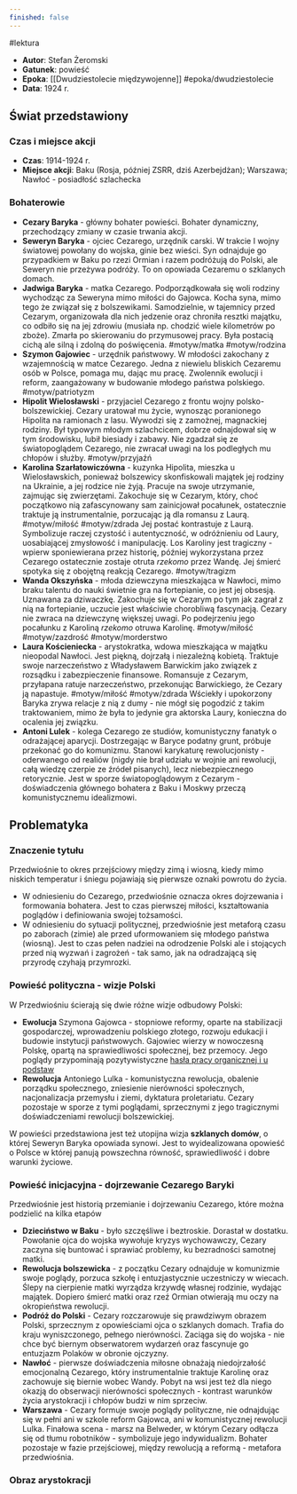 ```yaml
---
finished: false
---
```

#lektura 
- **Autor**: Stefan Żeromski
- **Gatunek**: powieść
- **Epoka**: [[Dwudziestolecie międzywojenne]] #epoka/dwudziestolecie 
- **Data**: 1924 r.

## Świat przedstawiony
### Czas i miejsce akcji
- **Czas**: 1914-1924 r.
- **Miejsce akcji**: Baku (Rosja, później ZSRR, dziś Azerbejdżan); Warszawa; Nawłoć - posiadłość szlachecka
### Bohaterowie
- **Cezary Baryka** - główny bohater powieści. Bohater dynamiczny, przechodzący zmiany w czasie trwania akcji. 
- **Seweryn Baryka** - ojciec Cezarego, urzędnik carski. W trakcie I wojny światowej powołany do wojska, ginie bez wieści. Syn odnajduje go przypadkiem w Baku po rzezi Ormian i razem podróżują do Polski, ale Seweryn nie przeżywa podróży. To on opowiada Cezaremu o szklanych domach.
- **Jadwiga Baryka** - matka Cezarego. Podporządkowała się woli rodziny wychodząc za Seweryna mimo miłości do Gajowca. Kocha syna, mimo tego że związał się z bolszewikami. Samodzielnie, w tajemnicy przed Cezarym, organizowała dla nich jedzenie oraz chroniła resztki majątku, co odbiło się na jej zdrowiu (musiała np. chodzić wiele kilometrów po zboże). Zmarła po skierowaniu do przymusowej pracy. Była postacią cichą ale silną i zdolną do poświęcenia. #motyw/matka #motyw/rodzina
- **Szymon Gajowiec** - urzędnik państwowy. W młodości zakochany z wzajemnością w matce Cezarego. Jedna z niewielu bliskich Cezaremu osób w Polsce, pomaga mu, dając mu pracę. Zwolennik ewolucji i reform, zaangażowany w budowanie młodego państwa polskiego. #motyw/patriotyzm 
- **Hipolit Wielosławski** - przyjaciel Cezarego z frontu wojny polsko-bolszewickiej. Cezary uratował mu życie, wynosząc poranionego Hipolita na ramionach z lasu. Wywodzi się z zamożnej, magnackiej rodziny. Był typowym młodym szlachcicem, dobrze odnajdował się w tym środowisku, lubił biesiady i zabawy. Nie zgadzał się ze światopoglądem Cezarego, nie zwracał uwagi na los podległych mu chłopów i służby. #motyw/przyjaźń
- **Karolina Szarłatowiczówna** - kuzynka Hipolita, mieszka u Wielosławskich, ponieważ bolszewicy skonfiskowali majątek jej rodziny na Ukrainie, a jej rodzice nie żyją. Pracuje na swoje utrzymanie, zajmując się zwierzętami. Zakochuje się w Cezarym, który, choć początkowo nią zafascynowany sam zainicjował pocałunek, ostatecznie traktuje ją instrumentalnie, porzucając ją dla romansu z Laurą. #motyw/miłość #motyw/zdrada 
  Jej postać kontrastuje z Laurą. Symbolizuje raczej czystość i autentyczność, w odróżnieniu od Laury, uosabiającej zmysłowość i manipulację. Los Karoliny jest tragiczny - wpierw sponiewierana przez historię, później wykorzystana przez Cezarego ostatecznie zostaje otruta *rzekomo* przez Wandę. Jej śmierć spotyka się z obojętną reakcją Cezarego. #motyw/tragizm
- **Wanda Okszyńska** - młoda dziewczyna mieszkająca w Nawłoci, mimo braku talentu do nauki świetnie gra na fortepianie, co jest jej obsesją. Uznawana za dziwaczkę. Zakochuje się w Cezarym po tym jak zagrał z nią na fortepianie, uczucie jest właściwie chorobliwą fascynacją. Cezary nie zwraca na dziewczynę większej uwagi. Po podejrzeniu jego pocałunku z Karoliną *rzekomo* otruwa Karolinę. #motyw/miłość #motyw/zazdrość #motyw/morderstwo
- **Laura Kościeniecka** - arystokratka, wdowa mieszkająca w majątku nieopodal Nawłoci. Jest piękną, dojrzałą i niezależną kobietą. Traktuje swoje narzeczeństwo z Władysławem Barwickim jako związek z rozsądku i zabezpieczenie finansowe. Romansuje z Cezarym, przyłapana ratuje narzeczeństwo, przekonując Barwickiego, że Cezary ją napastuje. #motyw/miłość #motyw/zdrada Wściekły i upokorzony Baryka zrywa relacje z nią z dumy - nie mógł się pogodzić z takim traktowaniem, mimo że była to jedynie gra aktorska Laury, konieczna do ocalenia jej związku.
- **Antoni Lulek** - kolega Cezarego ze studiów, komunistyczny fanatyk o odrażającej aparycji. Dostrzegając w Baryce podatny grunt, próbuje przekonać go do komunizmu. Stanowi karykaturę rewolucjonisty - oderwanego od realiów (nigdy nie brał udziału w wojnie ani rewolucji, całą wiedzę czerpie ze źródeł pisanych), lecz niebezpiecznego retorycznie. Jest w sporze światopoglądowym z Cezarym - doświadczenia głównego bohatera z Baku i Moskwy przeczą komunistycznemu idealizmowi. 

## Problematyka
### Znaczenie tytułu
Przedwiośnie to okres przejściowy między zimą i wiosną, kiedy mimo niskich temperatur i śniegu pojawiają się pierwsze oznaki powrotu do życia.
- W odniesieniu do Cezarego, przedwiośnie oznacza okres dojrzewania i formowania bohatera. Jest to czas pierwszej miłości, kształtowania poglądów i definiowania swojej tożsamości.
- W odniesieniu do sytuacji politycznej, przedwiośnie jest metaforą czasu po zaborach (zimie) ale przed uformowaniem się młodego państwa (wiosną). Jest to czas pełen nadziei na odrodzenie Polski ale i stojących przed nią wyzwań i zagrożeń - tak samo, jak na odradzającą się przyrodę czyhają przymrozki. 

### Powieść polityczna - wizje Polski
W Przedwiośniu ścierają się dwie różne wizje odbudowy Polski:
- **Ewolucja** Szymona Gajowca - stopniowe reformy, oparte na stabilizacji gospodarczej, wprowadzeniu polskiego złotego, rozwoju edukacji i budowie instytucji państwowych. Gajowiec wierzy w nowoczesną Polskę, opartą na sprawiedliwości społecznej, bez przemocy. Jego poglądy przypominają pozytywistyczne [hasła pracy organicznej i u podstaw](../07%20Pozytywizm/Pozytywizm) 
- **Rewolucja** Antoniego Lulka - komunistyczna rewolucja, obalenie porządku społecznego, zniesienie nierówności społecznych, nacjonalizacja przemysłu i ziemi, dyktatura proletariatu. Cezary pozostaje w sporze z tymi poglądami, sprzecznymi z jego tragicznymi doświadczeniami rewolucji bolszewickiej.

W powieści przedstawiona jest też utopijna wizja **szklanych domów**, o której Seweryn Baryka opowiada synowi. Jest to wyidealizowana opowieść o Polsce w której panują powszechna równość, sprawiedliwość i dobre warunki życiowe.
### Powieść inicjacyjna - dojrzewanie Cezarego Baryki
Przedwiośnie jest historią przemianie i dojrzewaniu Cezarego, które można podzielić na kilka etapów
- **Dzieciństwo w Baku** - było szczęśliwe i beztroskie. Dorastał w dostatku. Powołanie ojca do wojska wywołuje kryzys wychowawczy, Cezary zaczyna się buntować i sprawiać problemy, ku bezradności samotnej matki.
- **Rewolucja bolszewicka** - z początku Cezary odnajduje w komunizmie swoje poglądy, porzuca szkołę i entuzjastycznie uczestniczy w wiecach. Ślepy na cierpienie matki wyrządza krzywdę własnej rodzinie, wydając majątek. Dopiero śmierć matki oraz rzeź Ormian otwierają mu oczy na okropieństwa rewolucji.
- **Podróż do Polski** - Cezary rozczarowuje się prawdziwym obrazem Polski, sprzecznym z opowieściami ojca o szklanych domach. Trafia do kraju wyniszczonego, pełnego nierówności. Zaciąga się do wojska - nie chce być biernym obserwatorem wydarzeń oraz fascynuje go entuzjazm Polaków w obronie ojczyzny.
- **Nawłoć** - pierwsze doświadczenia miłosne obnażają niedojrzałość emocjonalną Cezarego, który instrumentalnie traktuje Karolinę oraz zachowuje się biernie wobec Wandy. Pobyt na wsi jest też dla niego okazją do obserwacji nierówności społecznych - kontrast warunków życia arystokracji i chłopów budzi w nim sprzeciw.
- **Warszawa** - Cezary formuje swoje poglądy polityczne, nie odnajdując się w pełni ani w szkole reform Gajowca, ani w komunistycznej rewolucji Lulka. Finałowa scena - marsz na Belweder, w którym Cezary odłącza się od tłumu robotników - symbolizuje jego indywidualizm. Bohater pozostaje w fazie przejściowej, między rewolucją a reformą - metafora przedwiośnia.
### Obraz arystokracji
